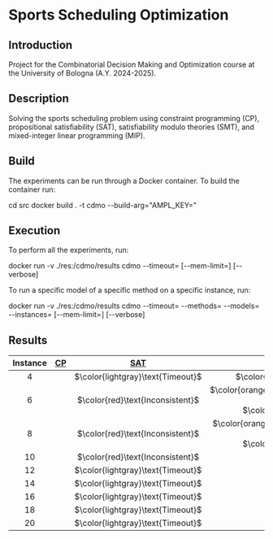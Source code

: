 # Sports Scheduling Optimization

## Introduction

Project for the Combinatorial Decision Making and Optimization course at the University of Bologna (A.Y. 2024-2025).

## Description

Solving the sports scheduling problem using constraint programming (CP), propositional satisfiability (SAT), satisfiability modulo theories (SMT), and mixed-integer linear programming (MIP).

## Build

The experiments can be run through a Docker container. To build the container run:


cd src
docker build . -t cdmo --build-arg="AMPL_KEY=<ampl-community-key>"


## Execution

To perform all the experiments, run:

docker run -v ./res:/cdmo/results cdmo
--timeout=<timeout-per-model>
[--mem-limit=<ram-limit>]
[--verbose]


To run a specific model of a specific method on a specific instance, run:

docker run -v ./res:/cdmo/results cdmo
--timeout=<timeout-per-model>
--methods=<method-name>
--models=<model-name>
--instances=<instance-number>
[--mem-limit=<ram-limit>]
[--verbose]


## Results
<!-- Do NOT remove the comments below -->
<!-- begin-status -->
| Instance | [CP](./method-statuses/cp-status.md) | [SAT](./method-statuses/sat-status.md) | [SMT](./method-statuses/smt-status.md) | [MIP](./method-statuses/mip-status.md) |
|:-:| :---:|:---:|:---:|:---:|
| $4$ | | $\color{lightgray}\text{Timeout}$ | $\color{red}\text{Inconsistent}$ | | 
| $6$ | | $\color{red}\text{Inconsistent}$ | $\color{orange}\text{0.4899871349334717 s (obj: None)}$</br>$\color{orange}\text{plain}$ | | 
| $8$ | | $\color{red}\text{Inconsistent}$ | $\color{orange}\text{5.095419883728027 s (obj: None)}$</br>$\color{orange}\text{plain}$ | | 
| $10$ | | $\color{red}\text{Inconsistent}$ | | | 
| $12$ | | $\color{lightgray}\text{Timeout}$ | | | 
| $14$ | | $\color{lightgray}\text{Timeout}$ | | | 
| $16$ | | $\color{lightgray}\text{Timeout}$ | | | 
| $18$ | | $\color{lightgray}\text{Timeout}$ | | | 
| $20$ | | $\color{lightgray}\text{Timeout}$ | | | 

<!-- end-status -->

